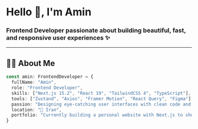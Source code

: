 # Hello 👋, I'm Amin

### Frontend Developer passionate about building beautiful, fast, and responsive user experiences ✨

---

## 👨‍💻 About Me

```ts
const amin: FrontendDeveloper = {
  fullName: "Amin",
  role: "Frontend Developer",
  skills: ["Next.js 15.2", "React 19", "TailwindCSS 4", "TypeScript"],
  tools: ["Zustand", "Axios", "Framer Motion", "React Query", "Figma"],
  passion: "Designing eye-catching user interfaces with clean code and solid architecture",
  location: "📍 Iran",
  portfolio: "Currently building a personal website with Next.js to showcase my projects 😍"
}
